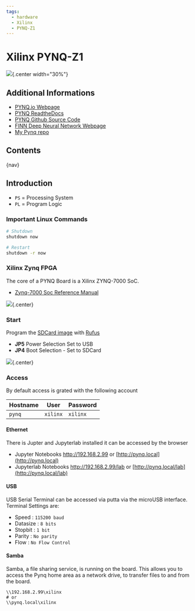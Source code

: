 ```yaml
---
tags:
  - hardware
  - Xilinx
  - PYNQ-Z1
---
```


# Xilinx PYNQ-Z1

![](img/pynq-z1-1.png){.center width="30%"}

## Additional Informations

- [PYNQ.io Webpage](http://www.pynq.io)
- [PYNQ ReadtheDocs](https://pynq.readthedocs.io)
- [PYNQ Github Source Code](https://github.com/xilinx/pynq)
- [FINN Deep Neural Network Webpage](https://xilinx.github.io/finn/)
- [My Pynq repo](https://github.com/tschinz/pynq_notebooks)

## Contents

{nav}

## Introduction

- `PS` = Processing System
- `PL` = Program Logic

### Important Linux Commands

```bash
# Shutdown
shutdown now

# Restart
shutdown -r now
```

### Xilinx Zynq FPGA

The core of a PYNQ Board is a Xilinx ZYNQ-7000 SoC.

- [Zynq-7000 Soc Reference Manual](docs/ug585-Zynq-7000-TRM.pdf)

![](img/pynq_blockdiagram.jpg){.center}

### Start

Program the [SDCard image](https://www.pynq.io/boards.html) with
[Rufus](https://rufus.ie/)

- **JP5** Power Selection Set to USB
- **JP4** Boot Selection - Set to SDCard

![](img/pynqz1_setup.jpg){.center}

### Access

By default access is grated with the following account

| Hostname | User     | Password |
| -------- | -------- | -------- |
| `pynq`   | `xilinx` | `xilinx` |

#### Ethernet

There is Jupter and Jupyterlab installed it can be accessed by the browser

- Jupyter Notebooks <http://192.168.2.99> or [http://pynq.local](http://pynq.local)
- Jupyterlab Notebooks <http://192.168.2.99/lab> or [http://pynq.local/lab](http://pynq.local/lab)

#### USB

USB Serial Terminal can be accessed via putta via the microUSB interface. Terminal Settings are:

- Speed : `115200 baud`
- Datasize : `8 bits`
- Stopbit : `1 bit`
- Parity : `No parity`
- Flow : `No Flow Control`

#### Samba

Samba, a file sharing service, is running on the board. This allows you to access the Pynq home area as a network drive, to transfer files to and from the board.

```raw
\\192.168.2.99\xilinx
# or
\\pynq.local\xilinx
```
